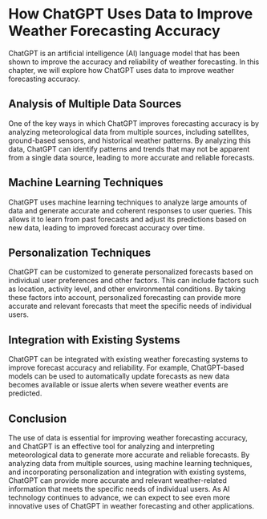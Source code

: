 How ChatGPT Uses Data to Improve Weather Forecasting Accuracy
===========================================================================================================================

ChatGPT is an artificial intelligence (AI) language model that has been shown to improve the accuracy and reliability of weather forecasting. In this chapter, we will explore how ChatGPT uses data to improve weather forecasting accuracy.

Analysis of Multiple Data Sources
---------------------------------

One of the key ways in which ChatGPT improves forecasting accuracy is by analyzing meteorological data from multiple sources, including satellites, ground-based sensors, and historical weather patterns. By analyzing this data, ChatGPT can identify patterns and trends that may not be apparent from a single data source, leading to more accurate and reliable forecasts.

Machine Learning Techniques
---------------------------

ChatGPT uses machine learning techniques to analyze large amounts of data and generate accurate and coherent responses to user queries. This allows it to learn from past forecasts and adjust its predictions based on new data, leading to improved forecast accuracy over time.

Personalization Techniques
--------------------------

ChatGPT can be customized to generate personalized forecasts based on individual user preferences and other factors. This can include factors such as location, activity level, and other environmental conditions. By taking these factors into account, personalized forecasting can provide more accurate and relevant forecasts that meet the specific needs of individual users.

Integration with Existing Systems
---------------------------------

ChatGPT can be integrated with existing weather forecasting systems to improve forecast accuracy and reliability. For example, ChatGPT-based models can be used to automatically update forecasts as new data becomes available or issue alerts when severe weather events are predicted.

Conclusion
----------

The use of data is essential for improving weather forecasting accuracy, and ChatGPT is an effective tool for analyzing and interpreting meteorological data to generate more accurate and reliable forecasts. By analyzing data from multiple sources, using machine learning techniques, and incorporating personalization and integration with existing systems, ChatGPT can provide more accurate and relevant weather-related information that meets the specific needs of individual users. As AI technology continues to advance, we can expect to see even more innovative uses of ChatGPT in weather forecasting and other applications.


